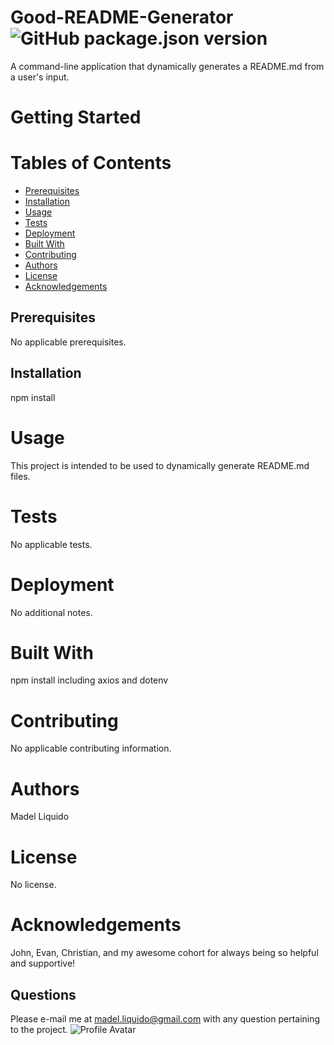 
# Good-README-Generator![GitHub package.json version](https://img.shields.io/github/package-json/v/madel-liquido/Good-README-Generator)
A command-line application that dynamically generates a README.md from a user's input.

# Getting Started

# Tables of Contents
* [Prerequisites](#prerequisites)
* [Installation](#installation)
* [Usage](#usage)
* [Tests](#tests)
* [Deployment](#deployment)
* [Built With](#builtWith)
* [Contributing](#contribute)
* [Authors](#authors)
* [License](#license)
* [Acknowledgements](#acknowledgements)

## Prerequisites 
No applicable prerequisites.
## Installation
npm install
# Usage
This project is intended to be used to dynamically generate README.md files.
# Tests
No applicable tests.
# Deployment
No additional notes.
# Built With
npm install including axios and dotenv
# Contributing
No applicable contributing information.
#  Authors
Madel Liquido
# License
No license.
# Acknowledgements
John, Evan, Christian, and my awesome cohort for always being so helpful and supportive!

## Questions
Please e-mail me at madel.liquido@gmail.com with any question pertaining to the project.
![Profile Avatar](https://avatars1.githubusercontent.com/u/58377889?v=4)
